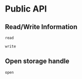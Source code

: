 # Public API

## Read/Write Information

```@docs
read
```

```@docs
write
```

## Open storage handle

```@docs
open
```
